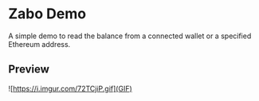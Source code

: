 # Zabo Demo
A simple demo to read the balance from a connected wallet or a specified Ethereum address.

## Preview
![https://i.imgur.com/72TCjiP.gif](GIF)